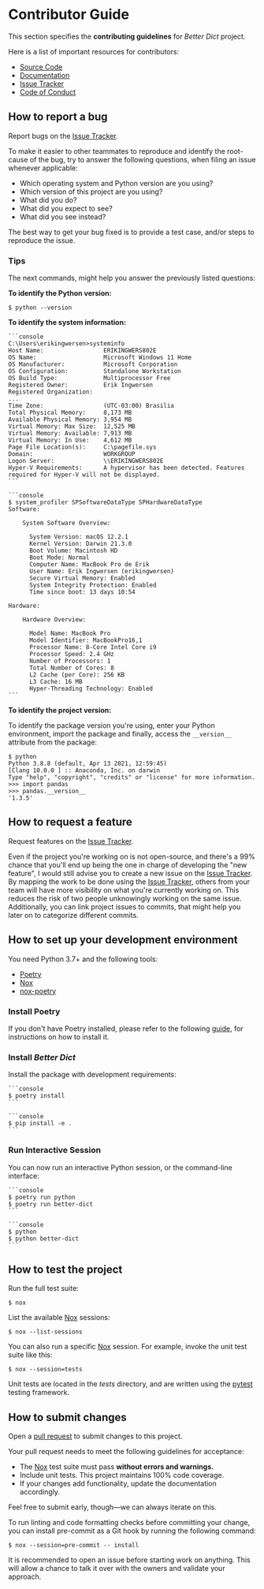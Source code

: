 # Contributor Guide

This section specifies the **contributing guidelines** for *Better Dict* project.

Here is a list of important resources for contributors:

*   [Source Code]
*   [Documentation]
*   [Issue Tracker]
*   [Code of Conduct]

[mit license]: https://opensource.org/licenses/MIT

[source code]: https://github.com/ingwersen-erik/better-dict

[documentation]: https://better-dict.readthedocs.io/

[issue tracker]: https://github.com/ingwersen-erik/better-dict/issues

## How to report a bug

Report bugs on the [Issue Tracker].

To make it easier to other teammates to reproduce and identify the root-cause
of the bug, try to answer the following questions, when filing an issue
whenever applicable:

*   Which operating system and Python version are you using?
*   Which version of this project are you using?
*   What did you do?
*   What did you expect to see?
*   What did you see instead?

The best way to get your bug fixed is to provide a test case,
and/or steps to reproduce the issue.

### Tips

The next commands, might help you answer the previously listed questions:

**To identify the Python version:**

```console
$ python --version
```

**To identify the system information:**

````{tab} Windows
```console
C:\Users\erikingwersen>systeminfo
Host Name:                 ERIKINGWERS802E
OS Name:                   Microsoft Windows 11 Home
OS Manufacturer:           Microsoft Corporation
OS Configuration:          Standalone Workstation
OS Build Type:             Multiprocessor Free
Registered Owner:          Erik Ingwersen
Registered Organization:
...
Time Zone:                 (UTC-03:00) Brasilia
Total Physical Memory:     8,173 MB
Available Physical Memory: 3,954 MB
Virtual Memory: Max Size:  12,525 MB
Virtual Memory: Available: 7,913 MB
Virtual Memory: In Use:    4,612 MB
Page File Location(s):     C:\pagefile.sys
Domain:                    WORKGROUP
Logon Server:              \\ERIKINGWERS802E
Hyper-V Requirements:      A hypervisor has been detected. Features required for Hyper-V will not be displayed.
```
````

````{tab} Unix (MacOS / Linux)
```console
$ system_profiler SPSoftwareDataType SPHardwareDataType
Software:

    System Software Overview:

      System Version: macOS 12.2.1
      Kernel Version: Darwin 21.3.0
      Boot Volume: Macintosh HD
      Boot Mode: Normal
      Computer Name: MacBook Pro de Erik
      User Name: Erik Ingwersen (erikingwersen)
      Secure Virtual Memory: Enabled
      System Integrity Protection: Enabled
      Time since boot: 13 days 10:54

Hardware:

    Hardware Overview:

      Model Name: MacBook Pro
      Model Identifier: MacBookPro16,1
      Processor Name: 8-Core Intel Core i9
      Processor Speed: 2.4 GHz
      Number of Processors: 1
      Total Number of Cores: 8
      L2 Cache (per Core): 256 KB
      L3 Cache: 16 MB
      Hyper-Threading Technology: Enabled
```
````

**To identify the project version:**

To identify the package version you're using, enter your Python environment,
import the package and finally, access the `__version__` attribute from the package:

```console
$ python
Python 3.8.8 (default, Apr 13 2021, 12:59:45)
[Clang 10.0.0 ] :: Anaconda, Inc. on darwin
Type "help", "copyright", "credits" or "license" for more information.
>>> import pandas
>>> pandas.__version__
'1.3.5'
```

## How to request a feature

Request features on the [Issue Tracker].

Even if the project you're working on is not open-source, and there's a 99%
chance that you'll end up being the one in charge of developing the "new feature",
I would still advise you to create a new issue on the [Issue Tracker]. By mapping
the work to be done using the [Issue Tracker], others from your team will have
more visibility on what you're currently working on. This reduces the risk of
two people unknowingly working on the same issue. Additionally, you can link
project issues to commits, that might help you later on to categorize different
commits.

## How to set up your development environment

You need Python 3.7+ and the following tools:

*   [Poetry]
*   [Nox]
*   [nox-poetry]

### Install Poetry

If you don't have Poetry installed, please refer to the following
[guide](https://python-poetry.org/docs/#installation), for instructions on how
to install it.

### Install *Better Dict*

Install the package with development requirements:

````{tab} Poetry
```console
$ poetry install
```
````

````{tab} Pip
```console
$ pip install -e .
```
````

### Run Interactive Session

You can now run an interactive Python session, or the command-line interface:

````{tab} Poetry
```console
$ poetry run python
$ poetry run better-dict
```
````

````{tab} Pip
```console
$ python
$ python better-dict
```
````

[poetry]: https://python-poetry.org/

[nox]: https://nox.thea.codes/

[nox-poetry]: https://nox-poetry.readthedocs.io/

## How to test the project

Run the full test suite:

```console
$ nox
```

List the available [Nox](https://nox.thea.codes/) sessions:

```console
$ nox --list-sessions
```

You can also run a specific [Nox](https://nox.thea.codes/) session. For example, invoke the unit test suite like this:

```console
$ nox --session=tests
```

Unit tests are located in the *tests* directory, and are written using the [pytest] testing framework.

[pytest]: https://pytest.readthedocs.io/

## How to submit changes

Open a [pull request] to submit changes to this project.

Your pull request needs to meet the following guidelines for acceptance:

*   The [Nox](https://nox.thea.codes/) test suite must pass **without errors and warnings.**
*   Include unit tests. This project maintains 100% code coverage.
*   If your changes add functionality, update the documentation accordingly.

Feel free to submit early, though—we can always iterate on this.

To run linting and code formatting checks before committing your change, you can
install pre-commit as a Git hook by running the following command:

```console
$ nox --session=pre-commit -- install
```

It is recommended to open an issue before starting work on anything. This will
allow a chance to talk it over with the owners and validate your approach.

[pull request]: https://github.com/ingwersen-erik/better-dict/pulls

<!-- github-only -->

[code of conduct]: CODE_OF_CONDUCT.md
